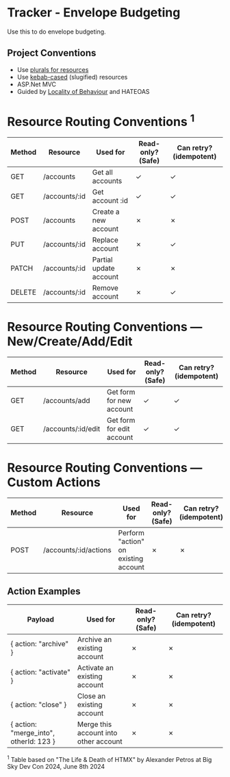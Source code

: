 ﻿# Tracker - Envelope Budgeting
Use this to do envelope budgeting.
## Project Conventions
 * Use [plurals for resources](https://learn.microsoft.com/en-us/aspnet/core/web-api/advanced/conventions?view=aspnetcore-9.0)
* Use [kebab-cased](https://learn.microsoft.com/en-us/aspnet/core/fundamentals/routing?view=aspnetcore-9.0#parameter-transformers) (slugified) resources
* ASP.Net MVC
* Guided by [Locality of Behaviour](https://htmx.org/essays/locality-of-behaviour/) and HATEOAS

# Resource Routing Conventions <sup>1</sup>
| Method | Resource              | Used for                  | Read-only? (Safe)  | Can retry? (idempotent) |
|--------|-----------------------|---------------------------|--------------------|-------------------------|
| GET    | /accounts             | Get all accounts          | ✓                  | ✓                      |
| GET    | /accounts/:id         | Get account :id           | ✓                  | ✓                      |
| POST   | /accounts             | Create a new account      | ✗                  | ✗                      |
| PUT    | /accounts/:id         | Replace account           | ✗                  | ✓                      |
| PATCH  | /accounts/:id         | Partial update account    | ✗                  | ✗                      |
| DELETE | /accounts/:id         | Remove account            | ✗                  | ✓                      |

# Resource Routing Conventions — New/Create/Add/Edit
| Method | Resource              | Used for                  | Read-only? (Safe)  | Can retry? (idempotent) |
|--------|-----------------------|---------------------------|--------------------|-------------------------|
| GET    | /accounts/add         | Get form for new account  | ✓                  | ✓                      |
| GET    | /accounts/:id/edit    | Get form for edit account | ✓                  | ✓                      |

# Resource Routing Conventions — Custom Actions
| Method | Resource               | Used for                              | Read-only? (Safe)  | Can retry? (idempotent) |
|--------|------------------------|---------------------------------------|--------------------|-------------------------|
| POST   | /accounts/:id/actions  | Perform "action" on existing account  | ✗                  | ✗                      |

## Action Examples
| Payload                                | Used for                              | Read-only? (Safe)  | Can retry? (idempotent) |
|----------------------------------------|---------------------------------------|--------------------|-------------------------|
| { action: "archive" }                  | Archive an existing account           | ✗                  | ✗                      |
| { action: "activate" }                 | Activate an existing account          | ✗                  | ✗                      |
| { action: "close" }                    | Close an existing account             | ✗                  | ✗                      |
| { action: "merge_into", otherId: 123 } | Merge this account into other account | ✗                  | ✗                      |

<sup>1</sup> Table based on "The Life & Death of HTMX" by Alexander Petros at Big Sky Dev Con 2024, June 8th 2024
